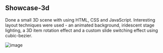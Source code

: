 <h2>Showcase-3d</h2>

<p> Done a small 3D scene with using HTML, CSS and JavaScript. Interesting layout techniques were used - an animated background, iridescent stage lighting, a 3D item rotation effect and a custom slide switching effect using cubic-bezier. </p>


![image](https://github.com/0trava/showcase-3d-effect/assets/102797527/739cd9d9-f61e-41ff-b97f-a0a61e92a0ea)
